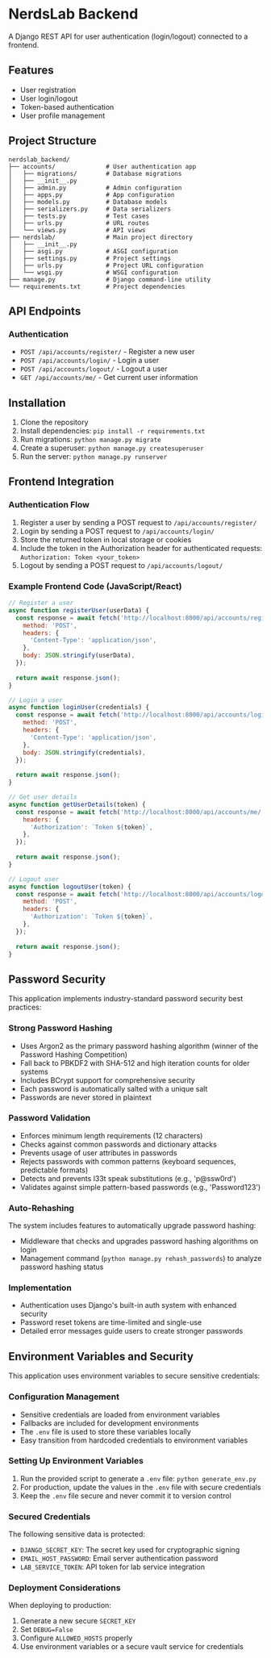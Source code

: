 # NerdsLab Backend

A Django REST API for user authentication (login/logout) connected to a frontend.

## Features

- User registration
- User login/logout
- Token-based authentication
- User profile management

## Project Structure

```
nerdslab_backend/
├── accounts/              # User authentication app
│   ├── migrations/        # Database migrations
│   ├── __init__.py
│   ├── admin.py           # Admin configuration
│   ├── apps.py            # App configuration
│   ├── models.py          # Database models
│   ├── serializers.py     # Data serializers
│   ├── tests.py           # Test cases
│   ├── urls.py            # URL routes
│   └── views.py           # API views
├── nerdslab/              # Main project directory
│   ├── __init__.py
│   ├── asgi.py            # ASGI configuration
│   ├── settings.py        # Project settings
│   ├── urls.py            # Project URL configuration
│   └── wsgi.py            # WSGI configuration
├── manage.py              # Django command-line utility
└── requirements.txt       # Project dependencies
```

## API Endpoints

### Authentication

- `POST /api/accounts/register/` - Register a new user
- `POST /api/accounts/login/` - Login a user
- `POST /api/accounts/logout/` - Logout a user
- `GET /api/accounts/me/` - Get current user information

## Installation

1. Clone the repository
2. Install dependencies: `pip install -r requirements.txt`
3. Run migrations: `python manage.py migrate`
4. Create a superuser: `python manage.py createsuperuser`
5. Run the server: `python manage.py runserver`

## Frontend Integration

### Authentication Flow

1. Register a user by sending a POST request to `/api/accounts/register/`
2. Login by sending a POST request to `/api/accounts/login/`
3. Store the returned token in local storage or cookies
4. Include the token in the Authorization header for authenticated requests: `Authorization: Token <your_token>`
5. Logout by sending a POST request to `/api/accounts/logout/`

### Example Frontend Code (JavaScript/React)

```javascript
// Register a user
async function registerUser(userData) {
  const response = await fetch('http://localhost:8000/api/accounts/register/', {
    method: 'POST',
    headers: {
      'Content-Type': 'application/json',
    },
    body: JSON.stringify(userData),
  });
  
  return await response.json();
}

// Login a user
async function loginUser(credentials) {
  const response = await fetch('http://localhost:8000/api/accounts/login/', {
    method: 'POST',
    headers: {
      'Content-Type': 'application/json',
    },
    body: JSON.stringify(credentials),
  });
  
  return await response.json();
}

// Get user details
async function getUserDetails(token) {
  const response = await fetch('http://localhost:8000/api/accounts/me/', {
    headers: {
      'Authorization': `Token ${token}`,
    },
  });
  
  return await response.json();
}

// Logout user
async function logoutUser(token) {
  const response = await fetch('http://localhost:8000/api/accounts/logout/', {
    method: 'POST',
    headers: {
      'Authorization': `Token ${token}`,
    },
  });
  
  return await response.json();
}
```

## Password Security

This application implements industry-standard password security best practices:

### Strong Password Hashing

- Uses Argon2 as the primary password hashing algorithm (winner of the Password Hashing Competition)
- Fall back to PBKDF2 with SHA-512 and high iteration counts for older systems
- Includes BCrypt support for comprehensive security
- Each password is automatically salted with a unique salt
- Passwords are never stored in plaintext

### Password Validation

- Enforces minimum length requirements (12 characters)
- Checks against common passwords and dictionary attacks
- Prevents usage of user attributes in passwords
- Rejects passwords with common patterns (keyboard sequences, predictable formats)
- Detects and prevents l33t speak substitutions (e.g., 'p@ssw0rd')
- Validates against simple pattern-based passwords (e.g., 'Password123')

### Auto-Rehashing

The system includes features to automatically upgrade password hashing:

- Middleware that checks and upgrades password hashing algorithms on login
- Management command (`python manage.py rehash_passwords`) to analyze password hashing status

### Implementation

- Authentication uses Django's built-in auth system with enhanced security
- Password reset tokens are time-limited and single-use
- Detailed error messages guide users to create stronger passwords

## Environment Variables and Security

This application uses environment variables to secure sensitive credentials:

### Configuration Management

- Sensitive credentials are loaded from environment variables
- Fallbacks are included for development environments
- The `.env` file is used to store these variables locally
- Easy transition from hardcoded credentials to environment variables

### Setting Up Environment Variables

1. Run the provided script to generate a `.env` file: `python generate_env.py`
2. For production, update the values in the `.env` file with secure credentials
3. Keep the `.env` file secure and never commit it to version control

### Secured Credentials

The following sensitive data is protected:
- `DJANGO_SECRET_KEY`: The secret key used for cryptographic signing
- `EMAIL_HOST_PASSWORD`: Email server authentication password
- `LAB_SERVICE_TOKEN`: API token for lab service integration

### Deployment Considerations

When deploying to production:
1. Generate a new secure `SECRET_KEY`
2. Set `DEBUG=False`
3. Configure `ALLOWED_HOSTS` properly
4. Use environment variables or a secure vault service for credentials 